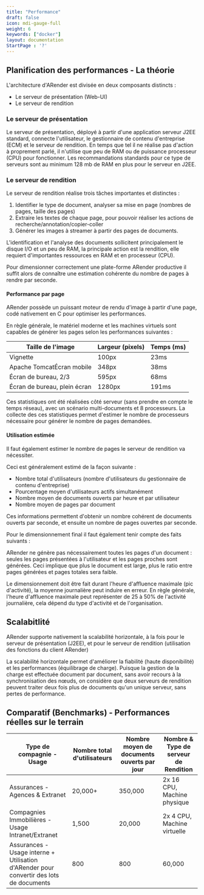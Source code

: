 ```yaml
---
title: "Performance"
draft: false
icon: mdi-gauge-full
weight: 6
keywords: ["docker"]
layout: documentation
StartPage : '?'
---
```


## Planification des performances - La théorie

L'architecture d'ARender est divisée en deux composants distincts :

- Le serveur de présentation (Web-UI)
- Le serveur de rendition

### Le serveur de présentation

Le serveur de présentation, déployé à partir d'une application serveur
J2EE standard, connecte l'utilisateur, le gestionnaire de contenu
d'entreprise (ECM) et le serveur de rendition. En temps que tel il ne
réalise pas d'action à proprement parlé, il n'utilise que peu de RAM ou
de puissance processeur (CPU) pour fonctionner. Les recommandations
standards pour ce type de serveurs sont au minimum 128 mb de RAM en plus
pour le serveur en J2EE.

### Le serveur de rendition

Le serveur de rendition réalise trois tâches importantes et distinctes :

1. Identifier le type de document, analyser sa mise en page (nombres de
   pages, taille des pages)
2. Extraire les textes de chaque page, pour pouvoir réaliser les
   actions de recherche/annotation/copier-coller
3. Générer les images à streamer à partir des pages de documents.

L'identification et l'analyse des documents sollicitent principalement
le disque I/O et un peu de RAM, la principale action est la rendition,
elle requiert d'importantes ressources en RAM et en processeur (CPU).

Pour dimensionner correctement une plate-forme ARender productive il
suffit alors de connaître une estimation cohérente du nombre de pages à
rendre par seconde.

#### Performance par page

ARender possède un puissant moteur de rendu d'image à partir d'une page,
codé nativement en C pour optimiser les performances.

En règle générale, le matériel moderne et les machines virtuels sont
capables de générer les pages selon les performances suivantes :

| Taille de l'image            | Largeur (pixels) | Temps (ms) |
| ---------------------------- | ---------------- | ---------- |
| Vignette                     | 100px            | 23ms       |
| Apache TomcatÉcran mobile    | 348px            | 38ms       |
| Écran de bureau, 2/3         | 595px            | 68ms       |
| Écran de bureau, plein écran | 1280px           | 191ms      |

Ces statistiques ont été réalisées côté serveur (sans prendre en compte
le temps réseau), avec un scénario multi-documents et 8 processeurs. La
collecte des ces statistiques permet d'estimer le nombre de processeurs
nécessaire pour générer le nombre de pages demandées.

#### Utilisation estimée

Il faut également estimer le nombre de pages le serveur de rendition va
nécessiter.

Ceci est généralement estimé de la façon suivante :

- Nombre total d'utilisateurs (nombre d'utilisateurs du gestionnaire
 de contenu d'entreprise)
- Pourcentage moyen d'utilisateurs actifs simultanément
- Nombre moyen de documents ouverts par heure et par utilisateur
- Nombre moyen de pages par document

Ces informations permettent d'obtenir un nombre cohérent de documents
ouverts par seconde, et ensuite un nombre de pages ouvertes par seconde.

Pour le dimensionnement final il faut également tenir compte des faits
suivants :

ARender ne génère pas nécessairement toutes les pages d'un document
: seules les pages présentées à l'utilisateur et les pages proches sont
générées. Ceci implique que plus le document est large, plus le ratio
entre pages générées et pages totales sera faible.

Le dimensionnement doit être fait durant l'heure d'affluence maximale
(pic d'activité), la moyenne journalière peut induire en erreur. En
règle générale, l'heure d'affluence maximale peut représenter de 25 à
50% de l'activité journalière, cela dépend du type d'activité et de
l'organisation.

## Scalabitlité

ARender supporte nativement la scalabilité horizontale, à la fois pour
le serveur de présentation (J2EE), et pour le serveur de rendition
(utilisation des fonctions du client ARender)

La scalabilité horizontale permet d'améliorer la fiabilité (haute
disponibilité) et les performances (équilibrage de charge). Puisque la
gestion de la charge est effectuée document par document, sans avoir
recours à la synchronisation des nœuds, on considère que deux serveurs
de rendition peuvent traiter deux fois plus de documents qu'un unique
serveur, sans pertes de performance.

## Comparatif (Benchmarks) - Performances réelles sur le terrain

| Type de compagnie - Usage                                                                     | Nombre total d'utilisateurs | Nombre moyen de documents ouverts par jour | Nombre & Type de serveur de Rendition |
| --------------------------------------------------------------------------------------------- | --------------------------- | ------------------------------------------ | ------------------------------------- |
| Assurances - Agences & Extranet                                                               | 20,000+                     | 350,000                                    | 2x 16 CPU, Machine physique           |
| Compagnies Immobilières - Usage Intranet/Extranet                                             | 1,500                       | 20,000                                     | 2x 4 CPU, Machine virtuelle           |
| Assurances - Usage interne + Utilisation d'ARender pour convertir des lots de documents | 800 | 800                         | 60,000                                     | 6x 4 CPU, Machine virtuelle           |
